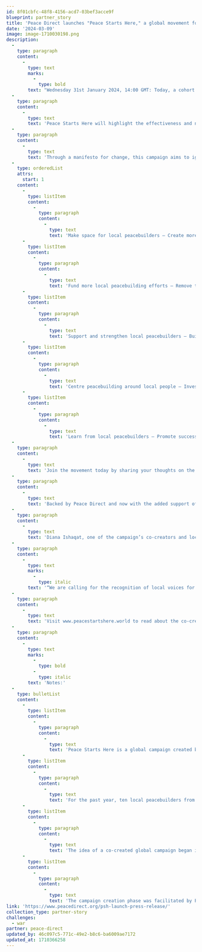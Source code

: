 ```yaml
---
id: 8f01cbfc-48f8-4156-acd7-03bef3acce9f
blueprint: partner_story
title: 'Peace Direct launches "Peace Starts Here," a global movement for peace builders.'
date: '2024-03-09'
image: image-1710030198.png
description:
  -
    type: paragraph
    content:
      -
        type: text
        marks:
          -
            type: bold
        text: "Wednesday 31st January 2024, 14:00 GMT: Today, a cohort of local peacebuilders from around the world launch Peace Starts Here, a global movement for peacebuilders. The campaigners are inviting people to sign a manifesto demanding that local peacebuilders be seen, heard, and better supported locally and globally.\_"
  -
    type: paragraph
    content:
      -
        type: text
        text: 'Peace Starts Here will highlight the effectiveness and necessity of local peacebuilding, while calling for more international support and educating the bigger system about the realities of local peacebuilding. It will also galvanise a movement for change in the sector.'
  -
    type: paragraph
    content:
      -
        type: text
        text: 'Through a manifesto for change, this campaign aims to ignite a movement that will change the status quo. With five separate asks, the manifesto centres local peacebuilders, and calls on the wider sector to ensure they are supported to lead:'
  -
    type: orderedList
    attrs:
      start: 1
    content:
      -
        type: listItem
        content:
          -
            type: paragraph
            content:
              -
                type: text
                text: 'Make space for local peacebuilders – Create more inclusive ways for local peacebuilders to lead, shape and influence the peace process in their regions.'
      -
        type: listItem
        content:
          -
            type: paragraph
            content:
              -
                type: text
                text: 'Fund more local peacebuilding efforts – Remove the barriers to funding for all genuine grassroots peacebuilding initiatives making a difference for local people, and proactively channel resources to local peacebuilders in communities closest to conflict.'
      -
        type: listItem
        content:
          -
            type: paragraph
            content:
              -
                type: text
                text: 'Support and strengthen local peacebuilders – Build the capacity and resilience of local peacebuilders so they can participate in sustainable peacebuilding and build trust with policymakers, funders and donors.'
      -
        type: listItem
        content:
          -
            type: paragraph
            content:
              -
                type: text
                text: 'Centre peacebuilding around local people – Invest in more human-centred, collaborative, and community-led approaches to global peacebuilding efforts, encouraging local peacebuilders to play an active role in decolonising the role of global actors.'
      -
        type: listItem
        content:
          -
            type: paragraph
            content:
              -
                type: text
                text: 'Learn from local peacebuilders – Promote successful local peacebuilding initiatives to aid learning, insight-sharing and collaboration in the wider peacebuilding sector.'
  -
    type: paragraph
    content:
      -
        type: text
        text: 'Join the movement today by sharing your thoughts on the asks and signing the manifesto.'
  -
    type: paragraph
    content:
      -
        type: text
        text: 'Backed by Peace Direct and now with the added support of United Network of Young Peacebuilders (UNOY) and Alliance for Peacebuilding (AfP) Peace Starts Here is for local peacebuilders and by local peacebuilders.'
  -
    type: paragraph
    content:
      -
        type: text
        text: 'Diana Ishaqat, one of the campaign’s co-creators and local peacebuilder, says:'
  -
    type: paragraph
    content:
      -
        type: text
        marks:
          -
            type: italic
        text: '“We are calling for the recognition of local voices for peace. It is us who navigate the consequences of conflict and violence; it is us who should lead in building long-lasting peace. This is the real story of peace, told by local peacebuilders. It starts with them. It starts with their work. It starts in their communities.”'
  -
    type: paragraph
    content:
      -
        type: text
        text: 'Visit www.peacestartshere.world to read about the co-creators behind this campaign, their journey and the manifesto asks.'
  -
    type: paragraph
    content:
      -
        type: text
        marks:
          -
            type: bold
          -
            type: italic
        text: 'Notes:'
  -
    type: bulletList
    content:
      -
        type: listItem
        content:
          -
            type: paragraph
            content:
              -
                type: text
                text: 'Peace Starts Here is a global campaign created by 10 peacebuilders from around the world.'
      -
        type: listItem
        content:
          -
            type: paragraph
            content:
              -
                type: text
                text: 'For the past year, ten local peacebuilders from around the world have worked together to co-create a global movement to improve recognition and support for local peacebuilders. Together, they drafted a manifesto for change based on their experience of the peacebuilding sector, particularly their experience of the marginalisation of local perspectives in international discourse.'
      -
        type: listItem
        content:
          -
            type: paragraph
            content:
              -
                type: text
                text: 'The idea of a co-created global campaign began in Beirut, Lebanon in August 2018. Peace Direct’s Peace Exchange event brought together a group of peacebuilders from around the world to discuss how to best resolve conflict in their communities and build sustainable peace. During one of these conversations, the idea of a locally-led, global campaign was born.'
      -
        type: listItem
        content:
          -
            type: paragraph
            content:
              -
                type: text
                text: 'The campaign creation phase was facilitated by Peace Direct, an international peacebuilding NGO, InsightPact and creative agency Neo.'
link: 'https://www.peacedirect.org/psh-launch-press-release/'
collection_type: partner-story
challenges:
  - war
partner: peace-direct
updated_by: 46c097c5-771c-49e2-b8c6-ba6009ae7172
updated_at: 1710366258
---
```

